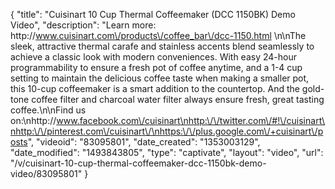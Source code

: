 {
    "title": "Cuisinart 10 Cup Thermal Coffeemaker (DCC 1150BK) Demo Video",
    "description": "Learn more: http:\/\/www.cuisinart.com\/products\/coffee_bar\/dcc-1150.html \n\nThe sleek, attractive thermal carafe and stainless accents blend seamlessly to achieve a classic look with modern conveniences. With easy 24-hour programmability to ensure a fresh pot of coffee anytime, and a 1-4 cup setting to maintain the delicious coffee taste when making a smaller pot, this 10-cup coffeemaker is a smart addition to the countertop. And the gold-tone coffee filter and charcoal water filter always ensure fresh, great tasting coffee.\n\nFind us on:\nhttp:\/\/www.facebook.com\/cuisinart\nhttp:\/\/twitter.com\/#!\/cuisinart\nhttp:\/\/pinterest.com\/cuisinart\/\nhttps:\/\/plus.google.com\/+cuisinart\/posts",
    "videoid": "83095801",
    "date_created": "1353003129",
    "date_modified": "1493843805",
    "type": "captivate",
    "layout": "video",
    "url": "\/v\/cuisinart-10-cup-thermal-coffeemaker-dcc-1150bk-demo-video\/83095801"
}